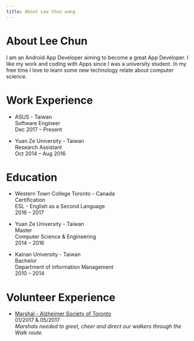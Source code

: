 ```yaml
---
title: About Lee Chun wang    
---
```

<html>
  <head>
  <!-- Favicon and touch icons -->
<link type="image/x-icon" href="/img/favicon.ico" rel="icon" />
<link type="image/x-icon" href="/img/favicon.ico" rel="shortcut icon" />
<link type="image/x-icon" href="/img/favicon.ico" rel="bookmark" />

<!-- Favicon for Chrome -->
<link rel="icon" type="image/png" href="/img/bookicon.png" />

<!-- Favicon for Safari Web Clips-->
<link rel="apple-touch-icon-precomposed" href="/img/bookicon.png" />
<link rel='apple-touch-icon-precomposed' sizes="76x76" href="/img/bookicon.png" />
<link rel='apple-touch-icon-precomposed' sizes="114x114" href="/img/bookicon.png" />
<link rel='apple-touch-icon-precomposed' sizes="120x120" href="/img/bookicon.png" />
<link rel='apple-touch-icon-precomposed' sizes="144x144" href="/img/bookicon.png" />
<link rel='apple-touch-icon-precomposed' sizes="152x152" href="/img/bookicon.png" />

<!-- Favicon for Win10 Edge -->
<meta name="msapplication-TileImage" content="/img/bookicon.png">
<meta name="msapplication-TileColor" content="#226533">



  </head>
  <meta name="viewport" content="width=device-width, initial-scale=1">
  <link rel="stylesheet" href="https://www.w3schools.com/w3css/4/w3.css">
  <style>
      .w3-theme {color:#fff !important;background-color:rgb(90, 180, 207) !important}
      .w3-btn {background-color:rgb(90, 180, 207);margin-bottom:4px}
      .w3-code{border-left:4px solid rgb(90, 180, 207)}
      .myMenu {margin-bottom:150px}
  </style>
  <link rel="stylesheet" href="https://cdnjs.cloudflare.com/ajax/libs/font-awesome/4.7.0/css/font-awesome.min.css">
</html>

# About Lee Chun

I am an Android App Developer aiming to become a great App Developer.
I like my work and coding with Apps since I was a university student.
In my free time I love to learn some new technology relate about computer science.

# Work Experience

* ASUS - Taiwan   
Software Engineer   
Dec 2017 – Present    

* Yuan Ze University - Taiwan   
Research Assistant    
Oct 2014 – Aug 2016   

# Education

* Western Town College Toronto - Canada     
Certification   
ESL - English as a Second Language   
2016 – 2017   

* Yuan Ze University - Taiwan   
Master    
Computer Science & Engineering    
2014 – 2016   

* Kainan University - Taiwan    
Bachelor    
Department of information Management    
2010 – 2014   

# Volunteer Experience

* [Marshal - Alzheimer Society of Toronto](http://alz.to/)    
 01/2017 & 05/2017    
*Marshals needed to greet, cheer and direct our walkers through the Walk route.*
